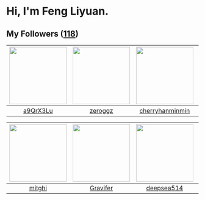 # Hi, I'm Feng Liyuan.

## My Followers ([118](https://github.com/SunRunAway?tab=followers))

| <img src="https://avatars.githubusercontent.com/u/46620760?v=4" width="150" height="150" /> | <img src="https://avatars.githubusercontent.com/u/55519398?v=4" width="150" height="150" /> | <img src="https://avatars.githubusercontent.com/u/83270523?v=4" width="150" height="150" /> | <img src="https://avatars.githubusercontent.com/u/120910584?v=4" width="150" height="150" /> |
| :-----------------------------------------------------------------------------------------: | :-----------------------------------------------------------------------------------------: | :-----------------------------------------------------------------------------------------: | :------------------------------------------------------------------------------------------: |
|                           [a9QrX3Lu](https://github.com/a9QrX3Lu)                           |                            [zeroggz](https://github.com/zeroggz)                            |                    [cherryhanminmin](https://github.com/cherryhanminmin)                    |                         [kraziLadi51](https://github.com/kraziLadi51)                        |

| <img src="https://avatars.githubusercontent.com/u/55898975?v=4" width="150" height="150" /> | <img src="https://avatars.githubusercontent.com/u/44160838?v=4" width="150" height="150" /> | <img src="https://avatars.githubusercontent.com/u/74522790?v=4" width="150" height="150" /> | <img src="https://avatars.githubusercontent.com/u/58126365?v=4" width="150" height="150" /> |
| :-----------------------------------------------------------------------------------------: | :-----------------------------------------------------------------------------------------: | :-----------------------------------------------------------------------------------------: | :-----------------------------------------------------------------------------------------: |
|                             [mitghi](https://github.com/mitghi)                             |                           [Gravifer](https://github.com/Gravifer)                           |                         [deepsea514](https://github.com/deepsea514)                         |                       [kellyraymond](https://github.com/kellyraymond)                       |